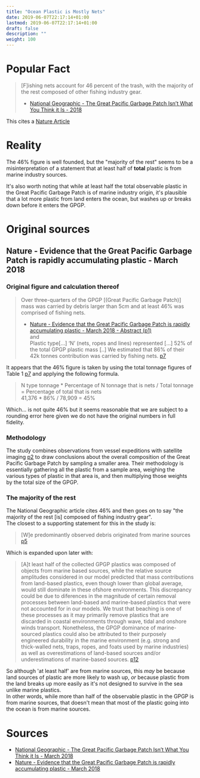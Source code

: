 ```yaml
---
title: "Ocean Plastic is Mostly Nets"
date: 2019-06-07T22:17:14+01:00
lastmod: 2019-06-07T22:17:14+01:00
draft: false
description: ""
weight: 100
---
```



# Popular Fact
> [F]ishing nets account for 46 percent of the trash, with the majority of the rest composed of other fishing industry gear.  
> - [National Geographic - The Great Pacific Garbage Patch Isn’t What You Think it Is - 2018](https://news.nationalgeographic.com/2018/03/great-pacific-garbage-patch-plastics-environment/)

This cites a [Nature Article](https://www.nature.com/articles/s41598-018-22939-w)

# Reality

The 46% figure is well founded, but the "majority of the rest" seems to be a misinterpretation of a statement that at least half of **total** plastic is from marine industry sources.

It's also worth noting that while at least half the total observable plastic in the Great Pacific Garbage Patch is of marine industry origin, it's plausible that a lot more plastic from land enters the ocean, but washes up or breaks down before it enters the GPGP.

# Original sources

## Nature - Evidence that the Great Pacific Garbage Patch is rapidly accumulating plastic - March 2018


### Original figure and calculation thereof
>  Over three-quarters of the GPGP [(Great Pacific Garbage Patch)] mass was carried by debris larger than 5cm and
at least 46% was comprised of fishing nets.  
> - [Nature - Evidence that the Great Pacific Garbage Patch is rapidly accumulating plastic - March 2018 - Abstract (p1)](https://www.nature.com/articles/s41598-018-22939-w)  
and  
>  Plastic type[...] ‘N’ (nets, ropes and lines) represented [...] 52% of the total GPGP plastic mass [..] We estimated that 86% of their 42k tonnes contribution was carried by fishing nets. [p7](https://www.nature.com/articles/s41598-018-22939-w)

It appears that the 46% figure is taken by using the total tonnage figures of Table 1 [p7](https://www.nature.com/articles/s41598-018-22939-w) and applying the following formula.  

> N type tonnage * Percentage of N tonnage that is nets / Total tonnage = Percentage of total that is nets  
> 41,376 * 86% / 78,909 = 45%  

Which... is not quite 46% but it seems reasonable that we are subject to a rounding error here given we do not have the original numbers in full fidelity.  

### Methodology

The study combines observations from vessel expeditions with satellite imaging [p2](https://www.nature.com/articles/s41598-018-22939-w) to draw conclusions about the overall composition of the Great Pacific Garbage Patch by sampling a smaller area. Their methodology is essentially gathering all the plastic from a sample area, weighing the various types of plastic in that area is, and then multiplying those weights by the total size of the GPGP.

### The majority of the rest

The National Geographic article cites 46% and then goes on to say "the majority of the rest [is] composed of fishing industry gear".  
The closest to a supporting statement for this in the study is:  

>  [W]e predominantly observed debris originated from marine sources [p5](https://www.nature.com/articles/s41598-018-22939-w)  

Which is expanded upon later with: 

>  [A]t least half of the collected GPGP plastics was composed of objects from marine based sources, while the relative source amplitudes considered in our model predicted that mass contributions from land-based plastics, even though lower than global average, would still dominate in these ofshore environments. This discrepancy could be due to diferences in the magnitude of certain removal processes between land-based and marine-based plastics that were not accounted for in our models. We trust that beaching is one of these processes as it may primarily remove plastics that are discarded in coastal environments through wave, tidal and onshore winds transport. Nonetheless, the GPGP dominance of marine-sourced plastics could also be attributed to their purposely engineered durability in the marine environment (e.g. strong and thick-walled nets, traps, ropes, and foats used by marine industries) as well as overestimations of land-based sources and/or underestimations of marine-based sources. [p12](https://www.nature.com/articles/s41598-018-22939-w)  

So although 'at least half' are from marine sources, this _may_ be because land sources of plastic are more likely to wash up, _or_ because plastic from the land breaks up more easily as it's not designed to survive in the sea unlike marine plastics.  
In other words, while more than half of the observable plastic in the GPGP is from marine sources, that doesn't mean that most of the plastic going into the ocean is from marine sources.


# Sources

- [National Geographic - The Great Pacific Garbage Patch Isn’t What You Think it Is - March 2018](https://news.nationalgeographic.com/2018/03/great-pacific-garbage-patch-plastics-environment/)
- [Nature - Evidence that the Great Pacific Garbage Patch is rapidly accumulating plastic - March 2018](https://www.nature.com/articles/s41598-018-22939-w)
